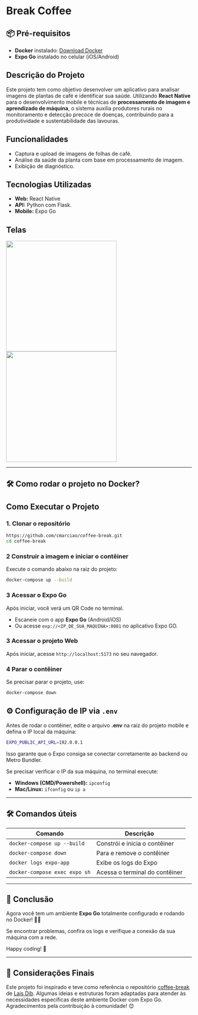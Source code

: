 # Break Coffee

## 📦 **Pré-requisitos**
- **Docker** instalado: [Download Docker](https://www.docker.com/get-started)
- **Expo Go** instalado no celular (iOS/Android)

## Descrição do Projeto
Este projeto tem como objetivo desenvolver um aplicativo para analisar imagens de plantas de café e identificar sua saúde. Utilizando **React Native** para o desenvolvimento mobile e técnicas de **processamento de imagem e aprendizado de máquina**, o sistema auxilia produtores rurais no monitoramento e detecção precoce de doenças, contribuindo para a produtividade e sustentabilidade das lavouras.

## Funcionalidades
- Captura e upload de imagens de folhas de café.
- Análise da saúde da planta com base em processamento de imagem.
- Exibição de diagnóstico.

## Tecnologias Utilizadas
- **Web:** React Native
- **API:** Python com Flask.
- **Mobile:** Expo Go

## Telas

<img src='https://github.com/user-attachments/assets/fc112e73-8917-48e4-ab04-5e4e52473746' width='300px' alt='' />
<img src='https://github.com/user-attachments/assets/4491ff9b-e525-4c18-b599-d885a9f892b4' width='300px' alt='' />

---

## 🛠 **Como rodar o projeto no Docker?**

## Como Executar o Projeto
### 1. Clonar o repositório
```bash
https://github.com/cmarciao/coffee-break.git
cd coffee-break
```

### 2 **Construir a imagem e iniciar o contêiner**
Execute o comando abaixo na raiz do projeto:
```sh
docker-compose up --build
```

### 3 **Acessar o Expo Go**
Após iniciar, você verá um QR Code no terminal.
- Escaneie com o app **Expo Go** (Android/iOS)
- Ou acesse `exp://<IP_DE_SUA_MAQUINA>:8081` no aplicativo Expo GO.

### 3 **Acessar o projeto Web**
Após iniciar, acesse `http://localhost:5173` no seu navegador.

### 4 **Parar o contêiner**
Se precisar parar o projeto, use:
```sh
docker-compose down
```

## ⚙ **Configuração de IP via `.env`**
Antes de rodar o contêiner, edite o arquivo **.env** na raiz do projeto mobile e defina o IP local da máquina:
```sh
EXPO_PUBLIC_API_URL=192.0.0.1
```
Isso garante que o Expo consiga se conectar corretamente ao backend ou Metro Bundler.

Se precisar verificar o IP da sua máquina, no terminal execute:
- **Windows (CMD/Powershell):** `ipconfig`
- **Mac/Linux:** `ifconfig` ou `ip a`

---

## 🛠 **Comandos úteis**

| Comando | Descrição |
|---------|-------------|
| `docker-compose up --build` | Constrói e inicia o contêiner |
| `docker-compose down` | Para e remove o contêiner |
| `docker logs expo-app` | Exibe os logs do Expo |
| `docker-compose exec expo sh` | Acessa o terminal do contêiner |

---

## 🎯 **Conclusão**
Agora você tem um ambiente **Expo Go** totalmente configurado e rodando no Docker! 🚀🔥

Se encontrar problemas, confira os logs e verifique a conexão da sua máquina com a rede.

Happy coding! 🎉

---

## 📌 **Considerações Finais**
Este projeto foi inspirado e teve como referência o repositório [coffee-break](https://github.com/laisdib/coffee-break/tree/main) de [Lais Dib](https://github.com/laisdib). Algumas ideias e estruturas foram adaptadas para atender às necessidades específicas deste ambiente Docker com Expo Go. Agradecimentos pela contribuição à comunidade! 😊
